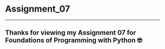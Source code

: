 # Assignment_07
---
Thanks for viewing my Assignment 07 for Foundations of Programming with Python
:nerd_face:
---
